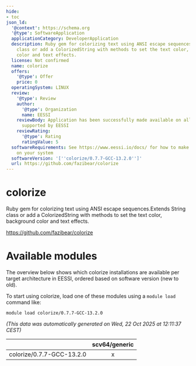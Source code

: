 ```yaml
---
hide:
- toc
json_ld:
  '@context': https://schema.org
  '@type': SoftwareApplication
  applicationCategory: DeveloperApplication
  description: Ruby gem for colorizing text using ANSI escape sequences.Extends String
    class or add a ColorizedString with methods to set the text color, background
    color and text effects.
  license: Not confirmed
  name: colorize
  offers:
    '@type': Offer
    price: 0
  operatingSystem: LINUX
  review:
    '@type': Review
    author:
      '@type': Organization
      name: EESSI
    reviewBody: Application has been successfully made available on all architectures
      supported by EESSI
    reviewRating:
      '@type': Rating
      ratingValue: 5
  softwareRequirements: See https://www.eessi.io/docs/ for how to make EESSI available
    on your system
  softwareVersion: '[''colorize/0.7.7-GCC-13.2.0'']'
  url: https://github.com/fazibear/colorize
---
```


colorize
========


Ruby gem for colorizing text using ANSI escape sequences.Extends String class or add a ColorizedString with methods to set the text color, background color and text effects.

https://github.com/fazibear/colorize
# Available modules


The overview below shows which colorize installations are available per target architecture in EESSI, ordered based on software version (new to old).

To start using colorize, load one of these modules using a `module load` command like:

```shell
module load colorize/0.7.7-GCC-13.2.0
```

*(This data was automatically generated on Wed, 22 Oct 2025 at 12:11:37 CEST)*

| |scv64/generic|
| :---: | :---: |
|colorize/0.7.7-GCC-13.2.0|x|
